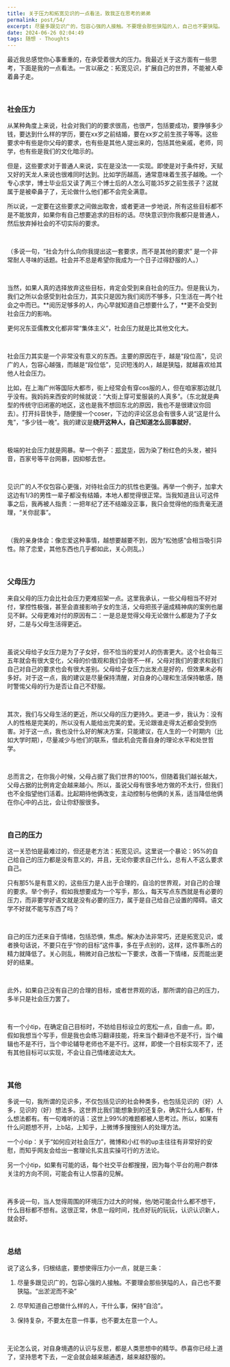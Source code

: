 ```yaml
---
title: 关于压力和拓宽见识的一点看法，致我正在思考的弟弟
permalink: post/54/
excerpt: 尽量多跟见识广的，包容心强的人接触。不要理会那些狭隘的人，自己也不要狭隘。“出淤泥而不染”<br>尽早知道自己想做什么样的人，干什么事，保持“自洽”。<br>保持复杂，不要太在意一件事，也不要太在意一个人。
date: 2024-06-26 02:04:49
tags: 随想 - Thoughts
---
```


最近我总感觉你心事重重的，在承受着很大的压力。我最近关于这方面有一些思考，下面是我的一点看法。一言以蔽之：拓宽见识，扩展自己的世界，不能被人牵着鼻子走。

<br>

### 社会压力

从某种角度上来说，社会对我们的的要求很高，也很严，包括要成功，要挣够多少钱，要达到什么样的学历，要在xx岁之前结婚，要在xx岁之前生孩子等等。这些要求中有些是你父母的要求，也有些是其他人提出来的，包括其他亲戚，老师，同学，也有些是我们的文化暗示的。

但是，这些要求对于普通人来说，实在是没法一一实现。即使是对于条件好，天赋又好的天龙人来说也很难同时达到。比如学历越高，通常意味着生孩子越晚。一个专心求学，博士毕业后又读了两三个博士后的人怎么可能35岁之前生孩子？这就属于是被牵鼻子了，无论做什么他们都不会完全满意。

所以说，一定要在这些要求之间做出取舍，或者更进一步地说，所有这些目标都不是不能放弃，如果你有自己想要追求的目标的话。尽快意识到你我都只是普通人，然后放弃掉社会的不切实际的要求。

<br>

（多说一句，“社会为什么向你我提出这一套要求，而不是其他的要求” 是一个非常耐人寻味的话题。社会并不总是希望你我成为一个日子过得舒服的人。）

<br>

当然，如果人真的选择放弃这些目标，肯定会受到来自社会的压力。但是我认为，我们之所以会感受到社会压力，其实只是因为我们阅历不够多，只生活在一两个社会之中而已。**阅历足够多的人，内心早就知道自己想要什么了，**更不会受到社会压力的影响。

更何况东亚儒教文化都非常“集体主义”，社会压力就是比其他文化大。

<br>

社会压力其实是一个非常没有意义的东西。主要的原因在于，越是“段位高”，见识广的人，包容心越强，而越是“段位低”，见识短浅的人，越是狭隘，就越喜欢给其他人社会压力。

比如，在上海广州等国际大都市，街上经常会有穿cos服的人，但在咱家那边就几乎没有。我妈妈来西安的时候就说：“大街上穿可爱服装的人真多”。（东北就是典型的传统守旧闭塞的地区，这也是我不想回东北的原因，我也不是很建议你回去）。打开抖音快手，随便搜一个coser，下边的评论区总会有很多人说“这是什么鬼”，“多少钱一晚”。我的建议是**绕开这种人，自己知道怎么回事就好**。

<br>

极端的社会压力就是网暴。举一个例子：[郑灵华](https://news.cctv.com/2023/02/22/ARTI6A4aGGVOh6oDNnUkT47V230222.shtml)，因为染了粉红色的头发，被抖音，百家号等平台网暴，因抑郁去世。

<br>

见识广的人不仅包容心更强，对待社会压力的抗性也更强。再举一个例子，加拿大这边有1/3的男性一辈子都没有结婚，本地人都觉得很正常。当我知道且认可这件事之后，我再被人指责：一把年纪了还不结婚没正事，我只会觉得他的指责毫无道理，“关你屁事”。

<br>

（我的亲身体会：像恋爱这种事情，越想要越要不到，因为“松弛感”会相当吸引异性。除了恋爱，其他东西也几乎都如此，关心则乱。）

<br>

### 父母压力

来自父母的压力会比社会压力更难招架一点。这里我承认，一些父母相当不好对付，掌控性极强，甚至会直接影响子女的生活，父母把孩子逼成精神病的案例也屡见不鲜。父母更难对付的原因有二：一是总是觉得父母无论做什么都是为了子女好，二是与父母生活得更近。

<br>

虽说父母给子女压力是为了子女好，但不恰当的爱对人的伤害更大。这个社会每三五年就会有很大变化，父母的价值观和我们会很不一样，父母对我们的要求和我们自己对自己的要求也会有很大差别。父母给子女压力出发点是好的，但效果未必有多好。对于这一点，我的建议是尽量保持清醒，对自身的心理和生活保持敏感，随时警惕父母的行为是否让自己不舒服。

<br>

其次，我们与父母生活的更近，所以父母的压力更持久。更进一步，我认为：没有人的性格是完美的，所以没有人能给出完美的爱。无论跟谁走得太近都会受到伤害。对于这一点，我也没什么好的解决方案，只能建议，在人生的一个时期内（比如大学时期），尽量减少与他们的联系，借此机会完善自身的理论水平和处世哲学。

<br>

总而言之，在你我小时候，父母占据了我们世界的100%，但随着我们越长越大，父母占据的比例肯定会越来越小。所以，虽说父母有很多地方做的不太行，但我们也不全指望他们活着。比起期待他俩改变，主动控制与他俩的关系，适当降低他俩在你心中的占比，会让你舒服很多。

<br>

### 自己的压力

这一关恐怕是最难过的，但还是老方法：拓宽见识。这里说一个暴论：95%的自己给自己的压力都是没有意义的，并且，无论你要求自己什么，总有人不这么要求自己。

只有那5%是有意义的，这些压力是人出于合理的，自洽的世界观，对自己的合理的要求。举个例子，假如我想要成为一个写手，那么，每天写点东西就是有必要的压力，而非要学好语文就是没有必要的压力，属于是自己给自己设置的障碍。语文学不好就不能写东西了吗？

<br>

自己的压力还来自于情绪，包括恐惧，焦虑。解决办法非常巧，还是拓宽见识，或者换句话说，不要只在乎“你的目标”这件事，多在乎点别的，这样，这件事所占的精力就降低了。关心则乱，稍微对自己放松一下要求，改善一下情绪，反而能出更好的结果。

<br>

此外，如果自己没有自己的合理的目标，或者世界观的话，那所谓的自己的压力，多半只是社会压力罢了。

<br>

有一个小tip，在确定自己目标时，不妨给目标设立的宽松一点，自由一点。即，假如我想当个写手，但是我也会练习翻译技能，将来当个翻译也不是不行，当个编辑也不是不行，当个申论辅导老师也不是不行。这样，即使一个目标实现不了，还有其他目标可以实现，不会让自己情绪波动太大。

<br>

### 其他

多说一句，我所谓的见识多，不仅包括见识的社会种类多，也包括见识的（好）人多，见识的（好）想法多。这世界比我们能想象到的还复杂，确实什么人都有，什么想法都有。有一句难听的话：这世上99%的难题都被人思考过。所以，如果有什么问题想不开，上b站，上知乎，上微博多搜搜别人的处理方法。

一个小tip：关于“如何应对社会压力”，微博和小红书的up主往往有非常好的安慰，而知乎网友会给出一套理论扎实且实操可行的方法论。

另一个小tip，如果有可能的话，每个社交平台都搜搜，因为每个平台的用户群体关注的方向不同，可能会有让人惊喜的见解。

<br>

再多说一句，当人觉得周围的环境压力过大的时候，他/她可能会什么都不想干，什么目标都不想有。这很正常，休息一段时间，找点好玩的玩玩，认识认识新人，就会好。

<br>

### 总结

说了这么多，归根结底，要想使得压力小一点，就是三条：

1. 尽量多跟见识广的，包容心强的人接触。不要理会那些狭隘的人，自己也不要狭隘。“出淤泥而不染”

2. 尽早知道自己想做什么样的人，干什么事，保持“自洽”。
   
3. 保持复杂，不要太在意一件事，也不要太在意一个人。

<br>

无论怎么说，对自身境遇的认识与反思，都是人类思想中的精华。恭喜你已经上道了，坚持思考下去，一定会就会越来越通透，越来越舒服的。